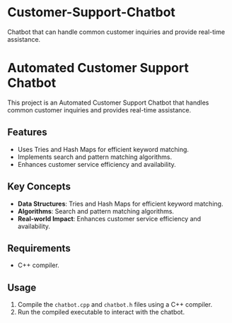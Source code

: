 # Customer-Support-Chatbot
 Chatbot that can handle common customer inquiries and provide real-time assistance.

# Automated Customer Support Chatbot

This project is an Automated Customer Support Chatbot that handles common customer inquiries and provides real-time assistance.

## Features
- Uses Tries and Hash Maps for efficient keyword matching.
- Implements search and pattern matching algorithms.
- Enhances customer service efficiency and availability.

## Key Concepts
- **Data Structures**: Tries and Hash Maps for efficient keyword matching.
- **Algorithms**: Search and pattern matching algorithms.
- **Real-world Impact**: Enhances customer service efficiency and availability.

## Requirements
- C++ compiler.

## Usage
1. Compile the `chatbot.cpp` and `chatbot.h` files using a C++ compiler.
2. Run the compiled executable to interact with the chatbot.

